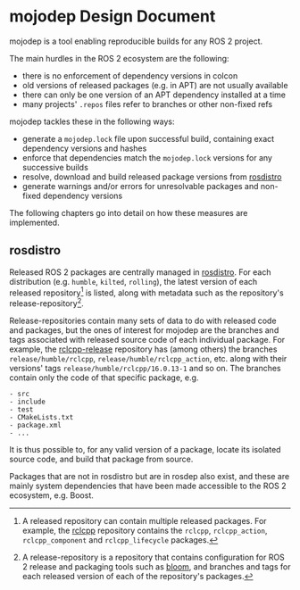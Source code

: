 # mojodep Design Document

mojodep is a tool enabling reproducible builds for any ROS 2 project.

The main hurdles in the ROS 2 ecosystem are the following:

* there is no enforcement of dependency versions in colcon
* old versions of released packages (e.g. in APT) are not usually available
* there can only be one version of an APT dependency installed at a time
* many projects' `.repos` files refer to branches or other non-fixed refs

mojodep tackles these in the following ways:

* generate a `mojodep.lock` file upon successful build, containing exact dependency versions and hashes
* enforce that dependencies match the `mojodep.lock` versions for any successive builds
* resolve, download and build released package versions from [rosdistro][rosdistro]
* generate warnings and/or errors for unresolvable packages and non-fixed dependency versions

The following chapters go into detail on how these measures are implemented.

## rosdistro

Released ROS 2 packages are centrally managed in [rosdistro][rosdistro].
For each distribution (e.g. `humble`, `kilted`, `rolling`), the latest version of each released repository[^1]
is listed, along with metadata such as the repository's release-repository[^2].

Release-repositories contain many sets of data to do with released code and packages, 
but the ones of interest for mojodep are the branches and tags associated with released
source code of each individual package. For example, the [rclcpp-release][rclcpp-release] repository
has (among others) the branches `release/humble/rclcpp`, `release/humble/rclcpp_action`, etc. along with
their versions' tags `release/humble/rclcpp/16.0.13-1` and so on.
The branches contain only the code of that specific package, e.g.

```
- src
- include
- test
- CMakeLists.txt
- package.xml
- ...
```

It is thus possible to, for any valid version of a package, locate its isolated source code, and build that
package from source.

Packages that are not in rosdistro but are in rosdep also exist, and these are mainly system dependencies
that have been made accessible to the ROS 2 ecosystem, e.g. Boost.

[rosdistro]: https://github.com/ros/rosdistro

[^1]: A released repository can contain multiple released packages. For example, the [rclcpp][rclcpp]
      repository contains the `rclcpp`, `rclcpp_action`, `rclcpp_component` and `rclcpp_lifecycle` packages.

[^2]: A release-repository is a repository that contains configuration for ROS 2 release and packaging tools
      such as [bloom][bloom], and branches and tags for each released version of each of the repository's
      packages.

[rclcpp]: https://github.com/ros2/rclcpp
[rclcpp-release]: https://github.com/ros2-gbp/rclcpp-release
[bloom]: https://github.com/ros-infrastructure/bloom